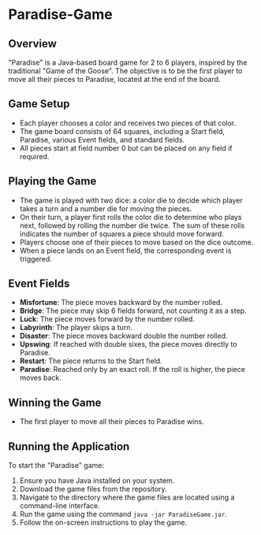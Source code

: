 # Paradise-Game

## Overview
"Paradise" is a Java-based board game for 2 to 6 players, inspired by the traditional "Game of the Goose". The objective is to be the first player to move all their pieces to Paradise, located at the end of the board.

## Game Setup
- Each player chooses a color and receives two pieces of that color.
- The game board consists of 64 squares, including a Start field, Paradise, various Event fields, and standard fields.
- All pieces start at field number 0 but can be placed on any field if required.

## Playing the Game
- The game is played with two dice: a color die to decide which player takes a turn and a number die for moving the pieces.
- On their turn, a player first rolls the color die to determine who plays next, followed by rolling the number die twice. The sum of these rolls indicates the number of squares a piece should move forward.
- Players choose one of their pieces to move based on the dice outcome.
- When a piece lands on an Event field, the corresponding event is triggered.

## Event Fields
- **Misfortune**: The piece moves backward by the number rolled.
- **Bridge**: The piece may skip 6 fields forward, not counting it as a step.
- **Luck**: The piece moves forward by the number rolled.
- **Labyrinth**: The player skips a turn.
- **Disaster**: The piece moves backward double the number rolled.
- **Upswing**: If reached with double sixes, the piece moves directly to Paradise.
- **Restart**: The piece returns to the Start field.
- **Paradise**: Reached only by an exact roll. If the roll is higher, the piece moves back.

## Winning the Game
- The first player to move all their pieces to Paradise wins.

## Running the Application
To start the "Paradise" game:
1. Ensure you have Java installed on your system.
2. Download the game files from the repository.
3. Navigate to the directory where the game files are located using a command-line interface.
4. Run the game using the command `java -jar ParadiseGame.jar`.
5. Follow the on-screen instructions to play the game.